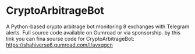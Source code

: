 # CryptoArbitrageBot
A Python-based crypto arbitrage bot monitoring 8 exchanges with Telegram alerts. Full source code available on Gumroad or via sponsorship.
by this link you can fina sourse code for CryptoArbitrageBot: https://shahiverse6.gumroad.com/l/avxqgcn
